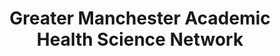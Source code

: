 ---
title: Greater Manchester Academic Health Science Network
link: http://www.gmahsn.org
logo: greater_manchester_academic_health_science_network.jpg

# Events sponsored denoted by `<hackday>` and sponsorship amount/resource
events:
  11-manchester: "£500 towards event costs"
---